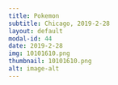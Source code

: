 ```yaml
---
title: Pokemon
subtitle: Chicago, 2019-2-28
layout: default
modal-id: 44
date: 2019-2-28
img: 10101610.png
thumbnail: 10101610.png
alt: image-alt
---
```

